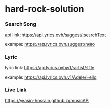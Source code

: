 # hard-rock-solution

### Search Song

api link: https://api.lyrics.ovh/suggest/:searchText

example: https://api.lyrics.ovh/suggest/hello

### Lyric

lyric link: https://api.lyrics.ovh/v1/:artist/:title

example: https://api.lyrics.ovh/v1/Adele/Hello

### Live Link

https://yeasin-hossain.github.io/musicAPi
